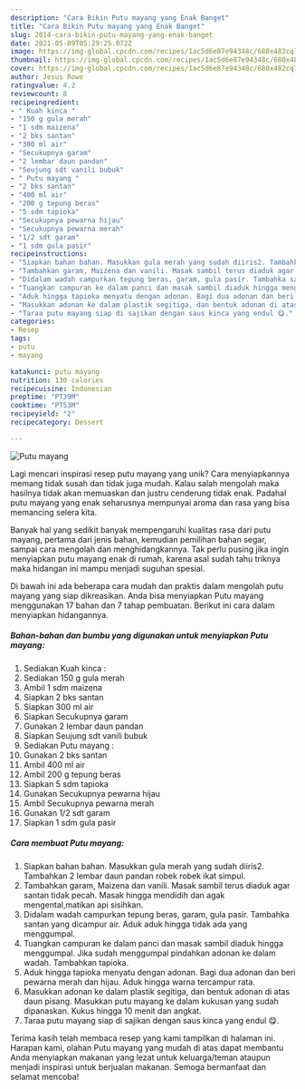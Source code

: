 ```yaml
---
description: "Cara Bikin Putu mayang yang Enak Banget"
title: "Cara Bikin Putu mayang yang Enak Banget"
slug: 2014-cara-bikin-putu-mayang-yang-enak-banget
date: 2021-05-09T05:29:25.072Z
image: https://img-global.cpcdn.com/recipes/1ac5d6e87e94348c/680x482cq70/putu-mayang-foto-resep-utama.jpg
thumbnail: https://img-global.cpcdn.com/recipes/1ac5d6e87e94348c/680x482cq70/putu-mayang-foto-resep-utama.jpg
cover: https://img-global.cpcdn.com/recipes/1ac5d6e87e94348c/680x482cq70/putu-mayang-foto-resep-utama.jpg
author: Jesus Rowe
ratingvalue: 4.2
reviewcount: 8
recipeingredient:
- " Kuah kinca "
- "150 g gula merah"
- "1 sdm maizena"
- "2 bks santan"
- "300 ml air"
- "Secukupnya garam"
- "2 lembar daun pandan"
- "Seujung sdt vanili bubuk"
- " Putu mayang "
- "2 bks santan"
- "400 ml air"
- "200 g tepung beras"
- "5 sdm tapioka"
- "Secukupnya pewarna hijau"
- "Secukupnya pewarna merah"
- "1/2 sdt garam"
- "1 sdm gula pasir"
recipeinstructions:
- "Siapkan bahan bahan. Masukkan gula merah yang sudah diiris2. Tambahkan 2 lembar daun pandan robek robek ikat simpul."
- "Tambahkan garam, Maizena dan vanili. Masak sambil terus diaduk agar santan tidak pecah. Masak hingga mendidih dan agak mengental,matikan api sisihkan."
- "Didalam wadah campurkan tepung beras, garam, gula pasir. Tambahka santan yang dicampur air. Aduk aduk hingga tidak ada yang menggumpal."
- "Tuangkan campuran ke dalam panci dan masak sambil diaduk hingga menggumpal. Jika sudah menggumpal pindahkan adonan ke dalam wadah. Tambahkan tapioka."
- "Aduk hingga tapioka menyatu dengan adonan. Bagi dua adonan dan beri pewarna merah dan hijau. Aduk hingga warna tercampur rata."
- "Masukkan adonan ke dalam plastik segitiga, dan bentuk adonan di atas daun pisang. Masukkan putu mayang ke dalam kukusan yang sudah dipanaskan. Kukus hingga 10 menit dan angkat."
- "Taraa putu mayang siap di sajikan dengan saus kinca yang endul 😋."
categories:
- Resep
tags:
- putu
- mayang

katakunci: putu mayang 
nutrition: 130 calories
recipecuisine: Indonesian
preptime: "PT39M"
cooktime: "PT53M"
recipeyield: "2"
recipecategory: Dessert

---
```



![Putu mayang](https://img-global.cpcdn.com/recipes/1ac5d6e87e94348c/680x482cq70/putu-mayang-foto-resep-utama.jpg)

Lagi mencari inspirasi resep putu mayang yang unik? Cara menyiapkannya memang tidak susah dan tidak juga mudah. Kalau salah mengolah maka hasilnya tidak akan memuaskan dan justru cenderung tidak enak. Padahal putu mayang yang enak seharusnya mempunyai aroma dan rasa yang bisa memancing selera kita.

Banyak hal yang sedikit banyak mempengaruhi kualitas rasa dari putu mayang, pertama dari jenis bahan, kemudian pemilihan bahan segar, sampai cara mengolah dan menghidangkannya. Tak perlu pusing jika ingin menyiapkan putu mayang enak di rumah, karena asal sudah tahu triknya maka hidangan ini mampu menjadi suguhan spesial.




Di bawah ini ada beberapa cara mudah dan praktis dalam mengolah putu mayang yang siap dikreasikan. Anda bisa menyiapkan Putu mayang menggunakan 17 bahan dan 7 tahap pembuatan. Berikut ini cara dalam menyiapkan hidangannya.

<!--inarticleads1-->

##### Bahan-bahan dan bumbu yang digunakan untuk menyiapkan Putu mayang:

1. Sediakan  Kuah kinca :
1. Sediakan 150 g gula merah
1. Ambil 1 sdm maizena
1. Siapkan 2 bks santan
1. Siapkan 300 ml air
1. Siapkan Secukupnya garam
1. Gunakan 2 lembar daun pandan
1. Siapkan Seujung sdt vanili bubuk
1. Sediakan  Putu mayang :
1. Gunakan 2 bks santan
1. Ambil 400 ml air
1. Ambil 200 g tepung beras
1. Siapkan 5 sdm tapioka
1. Gunakan Secukupnya pewarna hijau
1. Ambil Secukupnya pewarna merah
1. Gunakan 1/2 sdt garam
1. Siapkan 1 sdm gula pasir




<!--inarticleads2-->

##### Cara membuat Putu mayang:

1. Siapkan bahan bahan. Masukkan gula merah yang sudah diiris2. Tambahkan 2 lembar daun pandan robek robek ikat simpul.
1. Tambahkan garam, Maizena dan vanili. Masak sambil terus diaduk agar santan tidak pecah. Masak hingga mendidih dan agak mengental,matikan api sisihkan.
1. Didalam wadah campurkan tepung beras, garam, gula pasir. Tambahka santan yang dicampur air. Aduk aduk hingga tidak ada yang menggumpal.
1. Tuangkan campuran ke dalam panci dan masak sambil diaduk hingga menggumpal. Jika sudah menggumpal pindahkan adonan ke dalam wadah. Tambahkan tapioka.
1. Aduk hingga tapioka menyatu dengan adonan. Bagi dua adonan dan beri pewarna merah dan hijau. Aduk hingga warna tercampur rata.
1. Masukkan adonan ke dalam plastik segitiga, dan bentuk adonan di atas daun pisang. Masukkan putu mayang ke dalam kukusan yang sudah dipanaskan. Kukus hingga 10 menit dan angkat.
1. Taraa putu mayang siap di sajikan dengan saus kinca yang endul 😋.




Terima kasih telah membaca resep yang kami tampilkan di halaman ini. Harapan kami, olahan Putu mayang yang mudah di atas dapat membantu Anda menyiapkan makanan yang lezat untuk keluarga/teman ataupun menjadi inspirasi untuk berjualan makanan. Semoga bermanfaat dan selamat mencoba!
